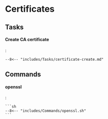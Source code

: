 # Certificates

## Tasks

#### Create CA certificate
:   

    --8<-- "includes/Tasks/certificate-create.md"

## Commands

#### openssl
:   

    ```sh
    --8<-- "includes/Commands/openssl.sh"
    ```